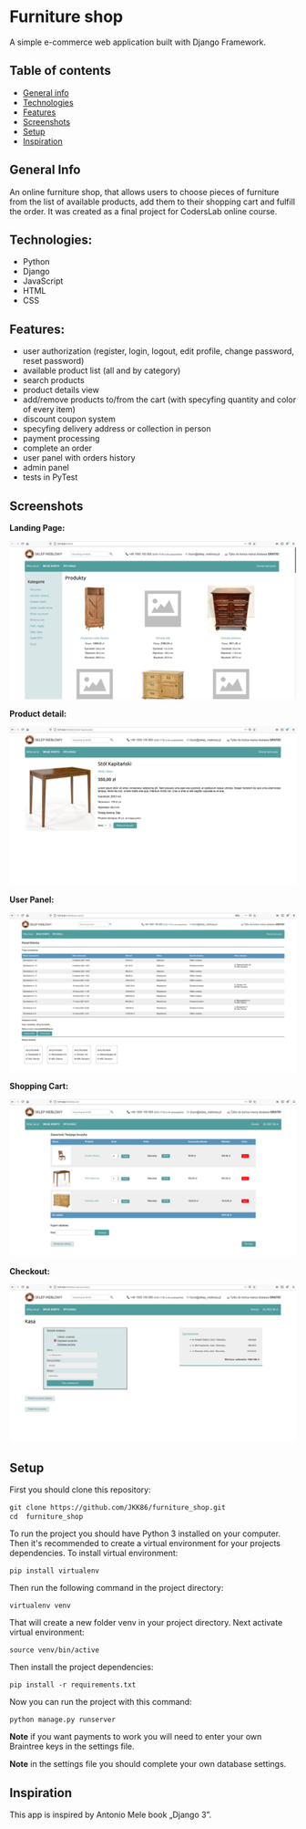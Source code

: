 # Furniture shop
A simple e-commerce web application built with Django Framework.

## Table of contents
* [General info](#general-info)
* [Technologies](#technologies)
* [Features](#features)
* [Screenshots](#screenshots)
* [Setup](#setup)
* [Inspiration](#inspiration)

## General Info
An online furniture shop, that allows users to choose pieces of furniture from the list of available products, add them to their shopping cart and fulfill the order. It was created as a final project for CodersLab online course.

## Technologies:
- Python
- Django
- JavaScript
- HTML
- CSS

## Features:
- user authorization (register, login, logout, edit profile, change password, reset password)
- available product list (all and by category)
- search products
- product details view
- add/remove products to/from the cart (with specyfing quantity and color of every item)
- discount coupon system
- specyfing delivery address or collection in person
- payment processing
- complete an order
- user panel with orders history
- admin panel
- tests in PyTest

## Screenshots
**Landing Page:**

![Product list screen](./screenshots/Product_list.png)

**Product detail:**

![Product list screen](./screenshots/Product_detail.png)

**User Panel:**

![Product list screen](./screenshots/User_panel.png)

**Shopping Cart:**

![Product list screen](./screenshots/Cart.png)

**Checkout:**

![Product list screen](./screenshots/Checkout.png)

## Setup

First you should clone this repository:
```
git clone https://github.com/JKK86/furniture_shop.git
cd  furniture_shop
```

To run the project you should have Python 3 installed on your computer. Then it's recommended to create a virtual environment for your projects dependencies. To install virtual environment:
```
pip install virtualenv
```
Then run the following command in the project directory:
```
virtualenv venv
```
That will create a new folder venv in your project directory. Next activate virtual environment:
```
source venv/bin/active
```
Then install the project dependencies:
```
pip install -r requirements.txt
```
Now you can run the project with this command:
```
python manage.py runserver
```
**Note** if you want payments to work you will need to enter your own Braintree keys in the settings file.

**Note** in the settings file you should complete your own database settings.

## Inspiration

This app is inspired by Antonio Mele book „Django 3”.

